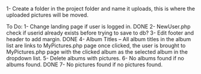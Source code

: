 1- Create a folder in the project folder and name it uploads, this is where the uploaded pictures will be moved. 

To Do:
1- Change landing page if user is logged in. DONE
2- NewUser.php check if userid already exists before trying to save to db?
3- Edit footer and header to add margin. DONE
4- Album Titles – All album titles in the album list are links to MyPictures.php page
once clicked, the user is brought to MyPictures.php page with the clicked album as
the selected album in the dropdown list.
5- Delete albums with pictures.
6- No albums found if no albums found. DONE
7- No pictures found if no pictures found.
